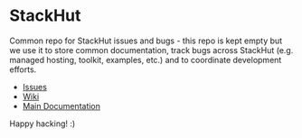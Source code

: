 # StackHut

Common repo for StackHut issues and bugs - this repo is kept empty but we use it to store common documentation, track bugs across StackHut (e.g. managed hosting, toolkit, examples, etc.) and to coordinate development efforts.

* [Issues](https://github.com/StackHut/StackHut/issues)
* [Wiki](https://github.com/StackHut/StackHut/wiki)
* [Main Documentation](http://stackhut.readthedocs.org)

Happy hacking! :)
